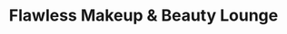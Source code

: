 ---
title: "Flawless Makeup & Beauty Lounge"
url: /wakefield/flawless-makeup-and-beauty-lounge/
shop: beauty
---